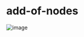 # add-of-nodes
![image](https://user-images.githubusercontent.com/125783965/231104986-0a657089-fa77-40db-8ee2-79a67ce1507c.png)
